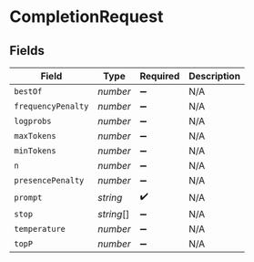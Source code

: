 # CompletionRequest


## Fields

| Field              | Type               | Required           | Description        |
| ------------------ | ------------------ | ------------------ | ------------------ |
| `bestOf`           | *number*           | :heavy_minus_sign: | N/A                |
| `frequencyPenalty` | *number*           | :heavy_minus_sign: | N/A                |
| `logprobs`         | *number*           | :heavy_minus_sign: | N/A                |
| `maxTokens`        | *number*           | :heavy_minus_sign: | N/A                |
| `minTokens`        | *number*           | :heavy_minus_sign: | N/A                |
| `n`                | *number*           | :heavy_minus_sign: | N/A                |
| `presencePenalty`  | *number*           | :heavy_minus_sign: | N/A                |
| `prompt`           | *string*           | :heavy_check_mark: | N/A                |
| `stop`             | *string*[]         | :heavy_minus_sign: | N/A                |
| `temperature`      | *number*           | :heavy_minus_sign: | N/A                |
| `topP`             | *number*           | :heavy_minus_sign: | N/A                |